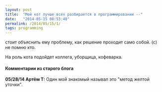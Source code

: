 ```yaml
---
layout: post
title:  "Мой кот лучше всех разбирается в программировании --"
date:   "2014-05-15 08:53:48"
permalink: /2014/05/15/1/
tags: programming
---
```


стоит объяснить ему проблему, как решение проходит само собой.  (с) не
помню кто.

На роль кота подойдет коллега, уборщица, кофеварка.


#### Комментарии из старого блога


**05/28/14 Артём Т:** Один мой знакомый называл это "метод желтой
  уточки".
